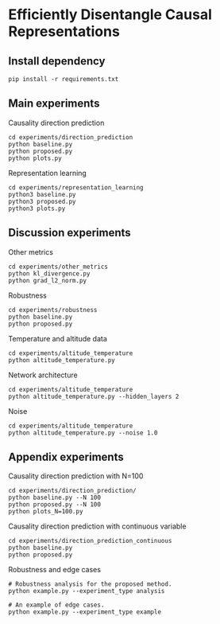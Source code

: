 # Efficiently Disentangle Causal Representations

## Install dependency
```buildoutcfg
pip install -r requirements.txt
```

## Main experiments
Causality direction prediction
```buildoutcfg
cd experiments/direction_prediction
python baseline.py
python proposed.py
python plots.py
```

Representation learning
```buildoutcfg
cd experiments/representation_learning
python3 baseline.py
python3 proposed.py
python3 plots.py
```

## Discussion experiments

Other metrics
```buildoutcfg
cd experiments/other_metrics
python kl_divergence.py
python grad_l2_norm.py
```

Robustness
```buildoutcfg
cd experiments/robustness
python baseline.py
python proposed.py
```

Temperature and altitude data
```buildoutcfg
cd experiments/altitude_temperature
python altitude_temperature.py
```

Network architecture
```buildoutcfg
cd experiments/altitude_temperature
python altitude_temperature.py --hidden_layers 2
```

Noise
```buildoutcfg
cd experiments/altitude_temperature
python altitude_temperature.py --noise 1.0
```

## Appendix experiments
Causality direction prediction with N=100
```buildoutcfg
cd experiments/direction_prediction/
python baseline.py --N 100
python proposed.py --N 100
python plots_N=100.py
```

Causality direction prediction with continuous variable
```buildoutcfg
cd experiments/direction_prediction_continuous
python baseline.py
python proposed.py
```

Robustness and edge cases
```buildoutcfg
# Robustness analysis for the proposed method.
python example.py --experiment_type analysis

# An example of edge cases.
python example.py --experiment_type example
```
